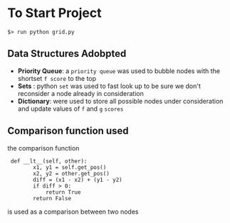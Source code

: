 # To Start Project

```
$> run python grid.py
```

## Data Structures Adobpted

 - **Priority Queue**: a `priority queue` was used to bubble nodes with the shortset `f score` to the top 
 - **Sets** : python `set` was used to fast look up to be sure we don't reconsider a node already in consideration
 - **Dictionary**: were used to store all possible nodes under consideration and update values of `f` and `g` `scores`

## Comparison function used
the comparison function 
```
 def __lt__(self, other):
        x1, y1 = self.get_pos()
        x2, y2 = other.get_pos()
        diff = (x1 - x2) + (y1 - y2)
        if diff > 0:
            return True
        return False
```
is used as a comparison between two nodes 